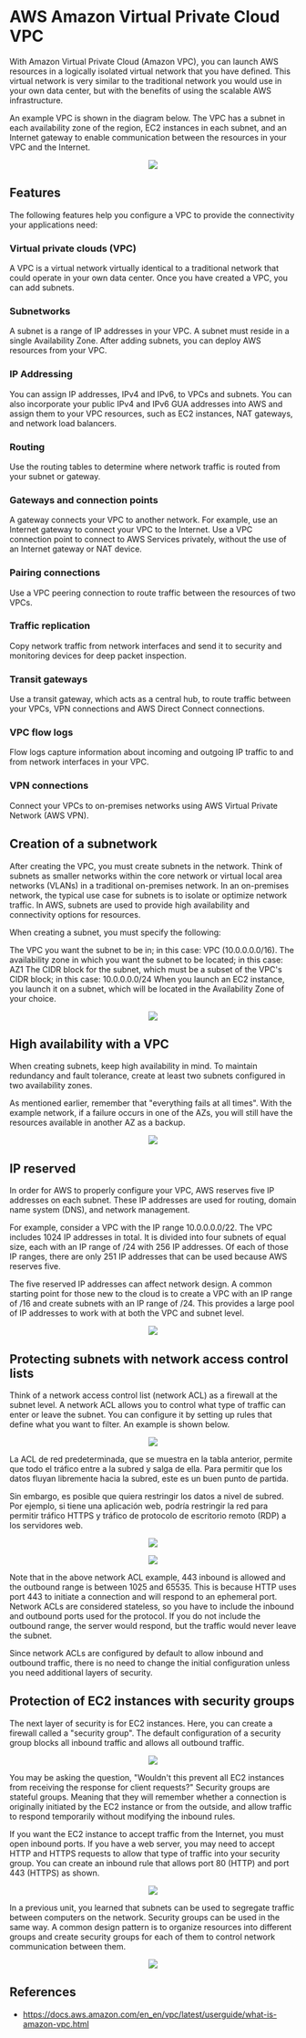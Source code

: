 # AWS Amazon Virtual Private Cloud VPC

With Amazon Virtual Private Cloud (Amazon VPC), you can launch AWS resources in a logically isolated virtual network that you have defined. This virtual network is very similar to the traditional network you would use in your own data center, but with the benefits of using the scalable AWS infrastructure.

An example VPC is shown in the diagram below. The VPC has a subnet in each availability zone of the region, EC2 instances in each subnet, and an Internet gateway to enable communication between the resources in your VPC and the Internet.

<p align="center">
  <img src="https://github.com/dimasx010/knowledge/assets/105082657/58a81e7c-b326-4ef9-87b3-d251112db03b">
</p>

## Features
The following features help you configure a VPC to provide the connectivity your applications need:

### Virtual private clouds (VPC)
A VPC is a virtual network virtually identical to a traditional network that could operate in your own data center. Once you have created a VPC, you can add subnets.

### Subnetworks
A subnet is a range of IP addresses in your VPC. A subnet must reside in a single Availability Zone. After adding subnets, you can deploy AWS resources from your VPC.

### IP Addressing
You can assign IP addresses, IPv4 and IPv6, to VPCs and subnets. You can also incorporate your public IPv4 and IPv6 GUA addresses into AWS and assign them to your VPC resources, such as EC2 instances, NAT gateways, and network load balancers.

### Routing
Use the routing tables to determine where network traffic is routed from your subnet or gateway.

### Gateways and connection points
A gateway connects your VPC to another network. For example, use an Internet gateway to connect your VPC to the Internet. Use a VPC connection point to connect to AWS Services privately, without the use of an Internet gateway or NAT device.

### Pairing connections
Use a VPC peering connection to route traffic between the resources of two VPCs.

### Traffic replication
Copy network traffic from network interfaces and send it to security and monitoring devices for deep packet inspection.

### Transit gateways
Use a transit gateway, which acts as a central hub, to route traffic between your VPCs, VPN connections and AWS Direct Connect connections.

### VPC flow logs
Flow logs capture information about incoming and outgoing IP traffic to and from network interfaces in your VPC.

### VPN connections
Connect your VPCs to on-premises networks using AWS Virtual Private Network (AWS VPN).

## Creation of a subnetwork

After creating the VPC, you must create subnets in the network. Think of subnets as smaller networks within the core network or virtual local area networks (VLANs) in a traditional on-premises network. In an on-premises network, the typical use case for subnets is to isolate or optimize network traffic. In AWS, subnets are used to provide high availability and connectivity options for resources.

When creating a subnet, you must specify the following:

The VPC you want the subnet to be in; in this case: VPC (10.0.0.0.0/16).
The availability zone in which you want the subnet to be located; in this case: AZ1
The CIDR block for the subnet, which must be a subset of the VPC's CIDR block; in this case: 10.0.0.0.0/24
When you launch an EC2 instance, you launch it on a subnet, which will be located in the Availability Zone of your choice.

<p align="center">
  <img src="https://github.com/dimasx010/knowledge/assets/105082657/59249558-b1fe-42f7-97e2-cb36a2bab6a2">
</p>

## High availability with a VPC

When creating subnets, keep high availability in mind. To maintain redundancy and fault tolerance, create at least two subnets configured in two availability zones.

As mentioned earlier, remember that "everything fails at all times". With the example network, if a failure occurs in one of the AZs, you will still have the resources available in another AZ as a backup.

<p align="center">
  <img src="https://github.com/dimasx010/knowledge/assets/105082657/bac4d887-9414-4465-abbb-f05aa3c573b1">
</p>

## IP reserved

In order for AWS to properly configure your VPC, AWS reserves five IP addresses on each subnet. These IP addresses are used for routing, domain name system (DNS), and network management.

For example, consider a VPC with the IP range 10.0.0.0.0/22. The VPC includes 1024 IP addresses in total. It is divided into four subnets of equal size, each with an IP range of /24 with 256 IP addresses. Of each of those IP ranges, there are only 251 IP addresses that can be used because AWS reserves five.

The five reserved IP addresses can affect network design. A common starting point for those new to the cloud is to create a VPC with an IP range of /16 and create subnets with an IP range of /24. This provides a large pool of IP addresses to work with at both the VPC and subnet level.

<p align="center">
  <img src="https://github.com/dimasx010/knowledge/assets/105082657/5f842fca-7c4d-479c-adea-09dda5d8e24d">

## Protecting subnets with network access control lists

Think of a network access control list (network ACL) as a firewall at the subnet level. A network ACL allows you to control what type of traffic can enter or leave the subnet. You can configure it by setting up rules that define what you want to filter. An example is shown below.

<p align="center">
  <img src="https://github.com/dimasx010/knowledge/assets/105082657/dc0cbed3-ad70-467c-9e27-72e32bd2d4c6">
</p>

La ACL de red predeterminada, que se muestra en la tabla anterior, permite que todo el tráfico entre a la subred y salga de ella. Para permitir que los datos fluyan libremente hacia la subred, este es un buen punto de partida.

Sin embargo, es posible que quiera restringir los datos a nivel de subred. Por ejemplo, si tiene una aplicación web, podría restringir la red para permitir tráfico HTTPS y tráfico de protocolo de escritorio remoto (RDP) a los servidores web.

<p align="center">
  <img src="https://github.com/dimasx010/knowledge/assets/105082657/42907113-4d4e-4e00-a4f3-e6d8e4c87d43">
</p>
<p align="center">
  <img src="https://github.com/dimasx010/knowledge/assets/105082657/4b27767e-34eb-431e-9d51-dad8411059d8">
</p>

Note that in the above network ACL example, 443 inbound is allowed and the outbound range is between 1025 and 65535. This is because HTTP uses port 443 to initiate a connection and will respond to an ephemeral port. Network ACLs are considered stateless, so you have to include the inbound and outbound ports used for the protocol. If you do not include the outbound range, the server would respond, but the traffic would never leave the subnet.

Since network ACLs are configured by default to allow inbound and outbound traffic, there is no need to change the initial configuration unless you need additional layers of security.

## Protection of EC2 instances with security groups

The next layer of security is for EC2 instances. Here, you can create a firewall called a "security group". The default configuration of a security group blocks all inbound traffic and allows all outbound traffic.

<p align="center">
  <img src="https://github.com/dimasx010/knowledge/assets/105082657/74e016c5-109e-4fdc-a538-8347877219ea">
</p>

You may be asking the question, "Wouldn't this prevent all EC2 instances from receiving the response for client requests?" Security groups are stateful groups. Meaning that they will remember whether a connection is originally initiated by the EC2 instance or from the outside, and allow traffic to respond temporarily without modifying the inbound rules.

If you want the EC2 instance to accept traffic from the Internet, you must open inbound ports. If you have a web server, you may need to accept HTTP and HTTPS requests to allow that type of traffic into your security group. You can create an inbound rule that allows port 80 (HTTP) and port 443 (HTTPS) as shown.

<p align="center">
  <img src="https://github.com/dimasx010/knowledge/assets/105082657/643e53ff-3051-4963-84ef-71bab839d70d">
</p>

In a previous unit, you learned that subnets can be used to segregate traffic between computers on the network. Security groups can be used in the same way. A common design pattern is to organize resources into different groups and create security groups for each of them to control network communication between them.

<p align="center">
  <img src="https://github.com/dimasx010/knowledge/assets/105082657/218f8c36-ab86-49cd-a640-c3393f9b8ffd">
</p>


## References
- https://docs.aws.amazon.com/en_en/vpc/latest/userguide/what-is-amazon-vpc.html
